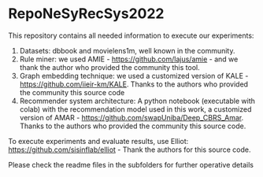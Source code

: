 # RepoNeSyRecSys2022

This repository contains all needed information to execute our experiments:

1. Datasets: dbbook and movielens1m, well known in the community.
2. Rule miner: we used AMIE - https://github.com/lajus/amie - and we thank the author who provided the community this tool.
3. Graph embedding technique: we used a customized version of KALE - https://github.com/iieir-km/KALE. Thanks to the authors who provided the community this source code
4. Recommender system architecture: A python notebook (executable with colab) with the recommendation model used in this work, a customized version of AMAR - https://github.com/swapUniba/Deep_CBRS_Amar. Thanks to the authors who provided the community this source code.

To execute experiments and evaluate results, use Elliot: https://github.com/sisinflab/elliot - Thank the authors for this source code.

Please check the readme files in the subfolders for further operative details
